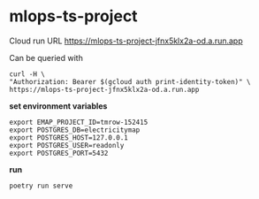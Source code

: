 # mlops-ts-project

Cloud run URL https://mlops-ts-project-jfnx5klx2a-od.a.run.app


Can be queried with

```
curl -H \
"Authorization: Bearer $(gcloud auth print-identity-token)" \
https://mlops-ts-project-jfnx5klx2a-od.a.run.app
```

__set environment variables__

```
export EMAP_PROJECT_ID=tmrow-152415
export POSTGRES_DB=electricitymap
export POSTGRES_HOST=127.0.0.1
export POSTGRES_USER=readonly
export POSTGRES_PORT=5432
```


__run__

```
poetry run serve
```